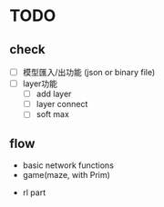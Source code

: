 # TODO

## check

- [ ] 模型匯入/出功能 (json or binary file)
- [ ] layer功能
	- [ ] add layer
	- [ ] layer connect
	- [ ] soft max

## flow

* basic network functions
* game(maze, with Prim)
- rl part